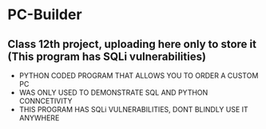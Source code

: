 # PC-Builder
Class 12th project, uploading here only to store it (This program has SQLi vulnerabilities)
---
- PYTHON CODED PROGRAM THAT ALLOWS YOU TO ORDER A CUSTOM PC
- WAS ONLY USED TO DEMONSTRATE SQL AND PYTHON CONNCETIVITY
- THIS PROGRAM HAS SQLi VULNERABILITIES, DONT BLINDLY USE IT ANYWHERE

